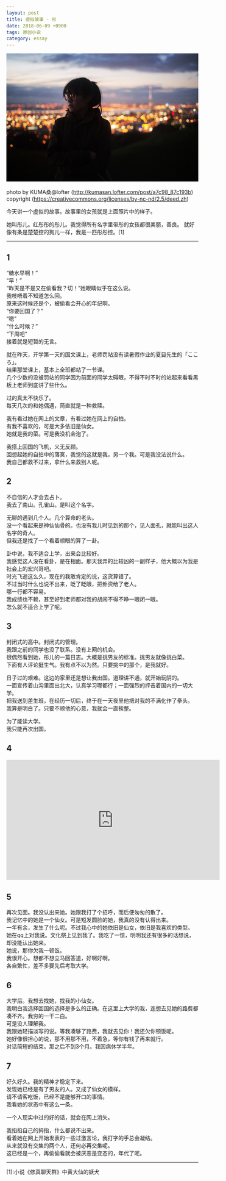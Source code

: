 ```yaml
---
layout: post
title: 虚拟故事 - 彤
date: 2018-06-09 +0900
tags: 原创小说
category: essay
---
```


![KUMA桑](/assets/stills/blog/20180609/kumasan.jpg)

photo by KUMA桑@lofter (<a href="http://kumasan.lofter.com/post/a7c98_87c193b">http://kumasan.lofter.com/post/a7c98_87c193b</a>)
<br>copyright (<a href="https://creativecommons.org/licenses/by-nc-nd/2.5/deed.zh">https://creativecommons.org/licenses/by-nc-nd/2.5/deed.zh</a>)

今天讲一个虚拟的故事。故事里的女孩就是上面照片中的样子。

她叫彤儿。红彤彤的彤儿。我觉得所有名字里带彤的女孩都很美丽，善良。
就好像有条是楚楚控的狗儿一样，我是一匹彤彤控。[1]

---


## 1

“糖水早啊！”   
“早！”  
“昨天是不是又在偷看我？切！”她眼睛似乎在这么说。  
我吱唔着不知道怎么回。  
原来这时候还是个，被偷看会开心的年纪啊。  
“你要回国了？”  
“嗯”  
“什么时候？”  
“下周吧”  
接着就是短暂的无言。  

就在昨天，开学第一天的国文课上，老师罚站没有读暑假作业的夏目先生的「こころ」。  
结果那堂课上，基本上全班都站了一节课。  
几个少数的没被罚站的同学因为前面的同学太碍眼，不得不时不时的站起来看看黑板上老师到底讲了些什么。  

过的真太不快乐了。  
每天几次的和她偶遇，简直就是一种救赎。  

我有看过她在网上的文章，有看过她在网上的自拍。  
有我不喜欢的，可是大多依旧是仙女。  
她就是我的菜。可是我没机会泡了。  

我搭上回国的飞机，义无反顾。  
回想起她的自拍中的落寞，我觉的这就是我，另一个我。可是我没法说什么。  
我自己都救不过来，拿什么来救别人呢。  

## 2

不自信的人才会去占卜。  
我去了南山。孔雀山。是叫这个名字。

无聊的遇到几个人。几个算命的老头。  
没一个看起来是神仙仙骨的。也没有我儿时见到的那个，见人面孔，就能叫出这人名字的奇人。  
但我还是找了一个看着顺眼的算了一卦。

卦中说，我不适合上学，出来会比较好。  
我感觉这人没在看卦，是在相面。那天我弄的比较凶的一副样子，他大概以为我是社会上的宏兴哥吧。  
时光飞逝这么久，现在的我敢肯定的说，这货算错了。  
不过当时什么也说不出来，眨了眨眼，把卦资给了老人。  
哪一行都不容易。  
我成绩也不赖，甚至好到老师都对我的胡闹不得不睁一眼闭一眼。  
怎么就不适合上学了呢。  

## 3

封闭式的高中。封闭式的管理。  
我跟之前的同学也没了联系。没有上网的机会。  
很偶然看到她，彤儿的一篇日志。大概是挑男友的标准。挑男友就像挑白菜。  
下面有人评论挺生气。我有点不以为然。只要挑中的那个，是我就好。

日子过的艰难。这边的家里还是想让我出国。道理讲不通，就开始玩阴的。  
一面宣传着山沟里面出北大，认真学习哪都行；一面强烈的抨击着国内的一切大学。  
把我送到差生班，在经历一切后，终于在一天夜里他把对我的不满化作了拳头。  
我算是明白了。只要不顺他的心意，我就会一直挨整。

为了能读大学。  
我只能再次出国。

## 4

<iframe width="560" height="315" src="https://www.youtube-nocookie.com/embed/71Es-8FfATo?rel=0" frameborder="0" allow="autoplay; encrypted-media" allowfullscreen></iframe>

## 5

再次见面。我没认出来她。她跟我打了个招呼，而后便匆匆的散了。  
我记忆中的她是一个仙女。可是短发圆脸的她，我真的没有认得出来。  
一年有余，发生了什么呢。不过我心中的她依旧是仙女，依旧是我喜欢的类型。  
她在qq上对我说。文化祭上见到我了。我吃了一惊，明明我还有很多的话想说，却没能认出她来。  
她说，那你欠我一顿饭。  
我很开心。想都不想立马回答道，好啊好啊。  
各自繁忙，差不多要先后考取大学。

## 6

大学后。我想去找她，找我的小仙女。  
我明白我选择回国的选择是多么的正确。在这里上大学的我，连想去见她的路费都凑不齐。我穷的一干二白。  
可是没人理解我。  
我跟她轻描淡写的说。等我凑够了路费，我就去见你！我还欠你顿饭呢。  
她好像很担心的说，那不用那不用，不着急，等你有钱了再来就行。  
对话简短的结束。那之后不到3个月。我因病休学半年。  

## 7

好久好久。我的精神才稳定下来。  
发现她已经是有了男友的人。又成了仙女的模样。  
请不请客吃饭，已经不是能够开口的事情。  
我看她的状态中有这么一条。  

一个人现实中过的好的话，就会在网上消失。  

我掐掐自己的拇指，什么都说不出来。  
看着她在网上开始发表的一些过激言论，我打字的手总会凝结。  
从来就没有交集的两个人，还何必再交集呢。  
这已经是一个，再偷偷看就会被厌恶是变态的，年代了呢。



---

\[1\]:小说《修真聊天群》中黄大仙的妖犬

